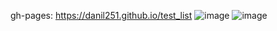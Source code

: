 gh-pages: https://danil251.github.io/test_list
![image](https://github.com/danil251/test_list/assets/57407895/b07ad8c6-5967-4412-a1c8-740482d1568f)
![image](https://github.com/danil251/test_list/assets/57407895/96db2444-8f8e-4176-bf07-fc93d7772812)

